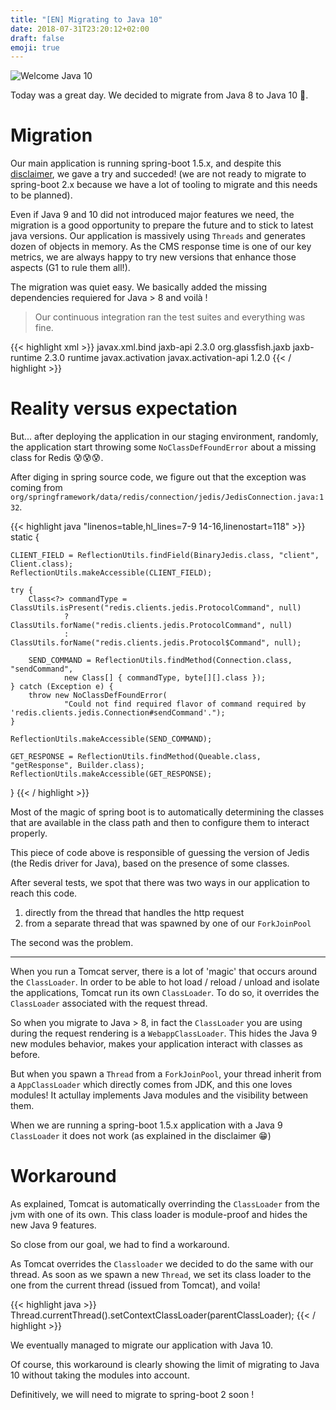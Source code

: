 ```yaml
---
title: "[EN] Migrating to Java 10"
date: 2018-07-31T23:20:12+02:00
draft: false
emoji: true
---
```


![Welcome Java 10](https://cdn.crunchify.com/wp-content/uploads/2018/04/Java-10-Released-Crunchify-Tutorial.jpg)


Today was a great day. We decided to migrate from Java 8 to Java 10 :tada:.

# Migration

Our main application is running spring-boot 1.5.x, and despite this [disclaimer](https://github.com/spring-projects/spring-boot/wiki/Spring-Boot-with-Java-9-and-above#requirements), we gave a try and succeded! (we are not ready to migrate to spring-boot 2.x because we have a lot of tooling to migrate and this needs to be planned).

Even if Java 9 and 10 did not introduced major features we need, the migration is a good opportunity to prepare the future and to stick to latest java versions. Our application is massively using `Threads` and generates dozen of objects in memory.
As the CMS response time is one of our key metrics, we are always happy to try new versions that enhance those aspects (G1 to rule them all!).

The migration was quiet easy. We basically added the missing dependencies requiered for Java > 8 and voilà !

> Our continuous integration ran the test suites and everything was fine.

{{< highlight xml >}}
<dependency>
    <groupId>javax.xml.bind</groupId>
    <artifactId>jaxb-api</artifactId>
    <version>2.3.0</version>
</dependency>
<dependency>
    <groupId>org.glassfish.jaxb</groupId>
    <artifactId>jaxb-runtime</artifactId>
    <version>2.3.0</version>
    <scope>runtime</scope>
</dependency>
<dependency>
    <groupId>javax.activation</groupId>
    <artifactId>javax.activation-api</artifactId>
    <version>1.2.0</version>
</dependency>
{{< / highlight >}}

# Reality versus expectation

But... after deploying the application in our staging environment, randomly, the application start throwing some `NoClassDefFoundError` about a missing class for Redis :cold_sweat::cold_sweat::cold_sweat:.

After diging in spring source code, we figure out that the exception was coming from `org/springframework/data/redis/connection/jedis/JedisConnection.java:132`.

{{< highlight java "linenos=table,hl_lines=7-9 14-16,linenostart=118" >}}
static {

    CLIENT_FIELD = ReflectionUtils.findField(BinaryJedis.class, "client", Client.class);
    ReflectionUtils.makeAccessible(CLIENT_FIELD);

    try {
        Class<?> commandType = ClassUtils.isPresent("redis.clients.jedis.ProtocolCommand", null)
                ? ClassUtils.forName("redis.clients.jedis.ProtocolCommand", null)
                : ClassUtils.forName("redis.clients.jedis.Protocol$Command", null);

        SEND_COMMAND = ReflectionUtils.findMethod(Connection.class, "sendCommand",
                new Class[] { commandType, byte[][].class });
    } catch (Exception e) {
        throw new NoClassDefFoundError(
                "Could not find required flavor of command required by 'redis.clients.jedis.Connection#sendCommand'.");
    }

    ReflectionUtils.makeAccessible(SEND_COMMAND);

    GET_RESPONSE = ReflectionUtils.findMethod(Queable.class, "getResponse", Builder.class);
    ReflectionUtils.makeAccessible(GET_RESPONSE);
}
{{< / highlight >}}

Most of the magic of spring boot is to automatically determining the classes that are available in the class path and then to configure them to interact properly.

This piece of code above is responsible of guessing the version of Jedis (the Redis driver for Java), based on the presence of some classes.

After several tests, we spot that there was two ways in our application to reach this code.

 1. directly from the thread that handles the http request
 1. from a separate thread that was spawned by one of our `ForkJoinPool`

The second was the problem.

---

When you run a Tomcat server, there is a lot of 'magic' that occurs around the `ClassLoader`. In order to be able to hot load / reload / unload and isolate the applications, Tomcat run its own `ClassLoader`. To do so, it overrides the `ClassLoader` associated with the request thread.

So when you migrate to Java > 8, in fact the `ClassLoader` you are using during the request rendering is a `WebappClassLoader`. This hides the Java 9 new modules behavior, makes your application interact with classes as before.

But when you spawn a `Thread` from a `ForkJoinPool`, your thread inherit from a `AppClassLoader` which directly comes from JDK, and this one loves modules! 
It actullay implements Java modules and the visibility between them. 

When we are running a spring-boot 1.5.x application with a Java 9 `ClassLoader` it does not work (as explained in the disclaimer :grin:)

# Workaround

As explained, Tomcat is automatically overrinding the `ClassLoader` from the jvm with one of its own. This class loader is module-proof and hides the new Java 9 features.

So close from our goal, we had to find a workaround. 

As Tomcat overrides the `Classloader` we decided to do the same with our thread. As soon as we spawn a new `Thread`, we set its class loader to the one from the current thread (issued from Tomcat), and voila!

{{< highlight java >}}
Thread.currentThread().setContextClassLoader(parentClassLoader);
{{< / highlight >}}

We eventually managed to migrate our application with Java 10.

Of course, this workaround is clearly showing the limit of migrating to Java 10 without taking the modules into account.

Definitively, we will need to migrate to spring-boot 2 soon !
